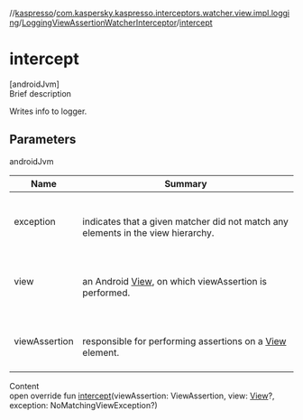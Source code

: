 //[kaspresso](../../index.md)/[com.kaspersky.kaspresso.interceptors.watcher.view.impl.logging](../index.md)/[LoggingViewAssertionWatcherInterceptor](index.md)/[intercept](intercept.md)



# intercept  
[androidJvm]  
Brief description  


Writes info to logger.



## Parameters  
  
androidJvm  
  
|  Name|  Summary| 
|---|---|
| exception| <br><br>indicates that a given matcher did not match any elements in the view hierarchy.<br><br>
| view| <br><br>an Android [View](https://developer.android.com/reference/kotlin/android/view/View.html), on which viewAssertion is performed.<br><br>
| viewAssertion| <br><br>responsible for performing assertions on a [View](https://developer.android.com/reference/kotlin/android/view/View.html) element.<br><br>
  
  
Content  
open override fun [intercept](intercept.md)(viewAssertion: ViewAssertion, view: [View](https://developer.android.com/reference/kotlin/android/view/View.html)?, exception: NoMatchingViewException?)  



